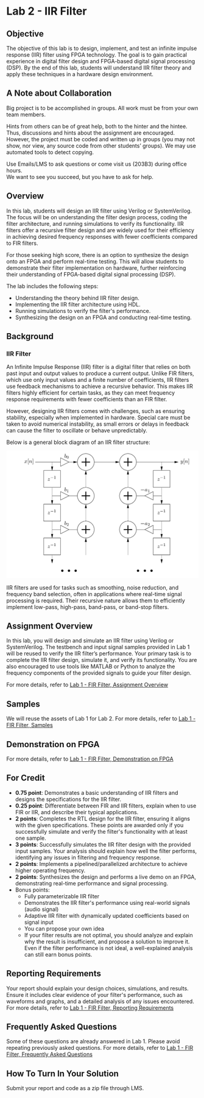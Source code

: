 # Lab 2 - IIR Filter

## Objective

The objective of this lab is to design, implement, and test an infinite impulse response (IIR) filter using FPGA technology. The goal is to gain practical experience in digital filter design and FPGA-based digital signal processing (DSP). By the end of this lab, students will understand IIR filter theory and apply these techniques in a hardware design environment.

## A Note about Collaboration

Big project is to be accomplished in groups. All work must be from your own team members.

Hints from others can be of great help, both to the hinter and the hintee.  
Thus, discussions and hints about the assignment are encouraged. However, the project must be coded and written up in groups (you may not show, nor view, any source code from other students’ groups). We may use automated tools to detect copying.

Use Emails/LMS to ask questions or come visit us (203B3) during office hours.  
We want to see you succeed, but you have to ask for help.

## Overview

In this lab, students will design an IIR filter using Verilog or SystemVerilog. The focus will be on understanding the filter design process, coding the filter architecture, and running simulations to verify its functionality. IIR filters offer a recursive filter design and are widely used for their efficiency in achieving desired frequency responses with fewer coefficients compared to FIR filters.

For those seeking high score, there is an option to synthesize the design onto an FPGA and perform real-time testing. This will allow students to demonstrate their filter implementation on hardware, further reinforcing their understanding of FPGA-based digital signal processing (DSP).

The lab includes the following steps:

- Understanding the theory behind IIR filter design.
- Implementing the IIR filter architecture using HDL.
- Running simulations to verify the filter's performance.
- Synthesizing the design on an FPGA and conducting real-time testing.

## Background

### IIR Filter

An Infinite Impulse Response (IIR) filter is a digital filter that relies on both past input and output values to produce a current output. Unlike FIR filters, which use only input values and a finite number of coefficients, IIR filters use feedback mechanisms to achieve a recursive behavior. This makes IIR filters highly efficient for certain tasks, as they can meet frequency response requirements with fewer coefficients than an FIR filter.

However, designing IIR filters comes with challenges, such as ensuring stability, especially when implemented in hardware. Special care must be taken to avoid numerical instability, as small errors or delays in feedback can cause the filter to oscillate or behave unpredictably.

Below is a general block diagram of an IIR filter structure:

![](./images/iir.png)

IIR filters are used for tasks such as smoothing, noise reduction, and frequency band selection, often in applications where real-time signal processing is required. Their recursive nature allows them to efficiently implement low-pass, high-pass, band-pass, or band-stop filters.

## Assignment Overview

In this lab, you will design and simulate an IIR filter using Verilog or SystemVerilog. The testbench and input signal samples provided in Lab 1 will be reused to verify the IIR filter’s performance. Your primary task is to complete the IIR filter design, simulate it, and verify its functionality. You are also encouraged to use tools like MATLAB or Python to analyze the frequency components of the provided signals to guide your filter design.

For more details, refer to [Lab 1 - FIR Filter, Assignment Overview](../Lab1/README.md/#assignment-overview)

## Samples

We will reuse the assets of Lab 1 for Lab 2. For more details, refer to [Lab 1 - FIR Filter, Samples](../Lab1/README.md/#samples)

## Demonstration on FPGA

For more details, refer to [Lab 1 - FIR Filter, Demonstration on FPGA](../Lab1/README.md/#demonstration-on-fpga)

## For Credit

- **0.75 point**: Demonstrates a basic understanding of IIR filters and designs the specifications for the IIR filter.
- **0.25 point**: Differentiate between FIR and IIR filters, explain when to use FIR or IIR, and describe their typical applications.
- **2 points**: Completes the RTL design for the IIR filter, ensuring it aligns with the given specifications. These points are awarded only if you successfully simulate and verify the filter's functionality with at least one sample.
- **3 points**: Successfully simulates the IIR filter design with the provided input samples. Your analysis should explain how well the filter performs, identifying any issues in filtering and frequency response.
- **2 points**: Implements a pipelined/parallelized architecture to achieve higher operating frequency.
- **2 points**: Synthesizes the design and performs a live demo on an FPGA, demonstrating real-time performance and signal processing.
- Bonus points:
	- Fully parameterizable IIR filter
	- Demonstrates the IIR filter's performance using real-world signals (audio signal)
	- Adaptive IIR filter with dynamically updated coefficients based on signal input
	- You can propose your own idea
	- If your filter results are not optimal, you should analyze and explain why the result is insufficient, and propose a solution to improve it. Even if the filter performance is not ideal, a well-explained analysis can still earn bonus points.

## Reporting Requirements

Your report should explain your design choices, simulations, and results. Ensure it includes clear evidence of your filter's performance, such as waveforms and graphs, and a detailed analysis of any issues encountered. For more details, refer to [Lab 1 - FIR Filter, Reporting Requirements](../Lab1/README.md/#reporting-requirements)

## Frequently Asked Questions
Some of these questions are already answered in Lab 1. Please avoid repeating previously asked questions. For more details, refer to [Lab 1 - FIR Filter, Frequently Asked Questions](../Lab1/README.md/#frequently-asked-questions)

## How To Turn In Your Solution

Submit your report and code as a zip file through LMS.
